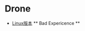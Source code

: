 # Drone

- <a href="https://github.com/KORONEzyy/Quadrotor" target="_blank">Linux版本</a> ** Bad Expericence **
